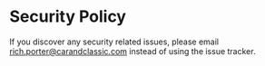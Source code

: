 # Security Policy

If you discover any security related issues, please email rich.porter@carandclassic.com instead of using the issue tracker.
